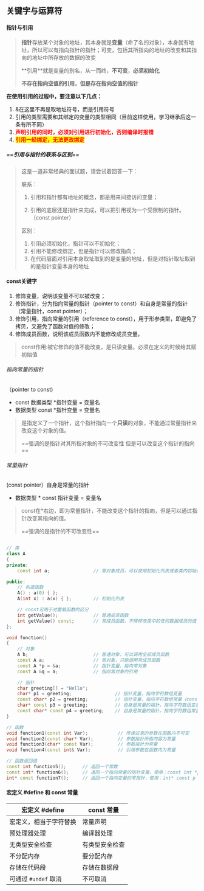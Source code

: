 ## **关键字与运算符**

#### **指针与引用**

> **指针**存放某个对象的地址，其本⾝就是**变量**（命了名的对象），本⾝就有地址，所以可以有指向指针的指针；可变，包括其所指向的地址的改变和其指向的地址中所存放的数据的改变 
>
> **引⽤**就是变量的别名，从⼀⽽终，**不可变**，**必须初始化** 
>
> **不存在指向空值的引⽤，但是存在指向空值的指针**

**在使用引用的过程中，要注意以下几点：**

1. &在这里不再是取地址符号，而是引用符号
2. 引用的类型需要和其绑定的变量的类型相同（目前这样使用，学习继承后这一条有所不同）
3. <font color=red>**声明引用的同时，必须对引用进行初始化，否则编译时报错**</font>
4. <span style=color:red;background:yellow>**引用一经绑定，无法更改绑定**</span>

##### ==**引用与指针的联系与区别**==

> 这是一道非常经典的面试题，请尝试着回答一下：
>
> 联系：
>
> 1. 引用和指针都有地址的概念，都是用来间接访问变量；
>
> 2. 引用的底层还是指针来完成，可以把引用视为一个受限制的指针。（const pointer）
>
> 区别：
>
> 1. 引用必须初始化，指针可以不初始化；
> 2. 引用不能修改绑定，但是指针可以修改指向；
> 3. 在代码层面对引用本身取址取到的是变量的地址，但是对指针取址取到的是指针变量本身的地址

#### const关键字

1. 修饰变量，说明该变量不可以被改变；
2. 修饰指针，分为指向常量的指针（pointer to const）和自身是常量的指针（常量指针，const pointer）；
3. 修饰引用，指向常量的引用（reference to const），用于形参类型，即避免了拷贝，又避免了函数对值的修改；
4. 修饰成员函数，说明该成员函数内不能修改成员变量。

> const作用:被它修饰的值不能改变，是只读变量。必须在定义的时候给其赋初始值

###### 指向常量的指针

（pointer to const)

- const 数据类型 *指针变量 = 变量名
- 数据类型 const *指针变量 = 变量名

> 是指定义了⼀个指针，这个指针指向⼀个**只读**的对象，不能通过常量指针来改变这个对象的值。
>
> ==强调的是指针对其所指对象的不可改变性 但是可以改变这个指针的指向==

###### 常量指针

(const pointer）自身是常量的指针

- 数据类型 * const 指针变量 = 变量名

> const在*右边，即为常量指针，不能改变这个指针的指向，但是可以通过指针改变其指向的值。
>
> ==强调的是指针的不可改变性==

```C++

// 类
class A
{
private:
    const int a;                // 常对象成员，可以使用初始化列表或者类内初始化

public:
    // 构造函数
    A() : a(0) { };
    A(int x) : a(x) { };        // 初始化列表

    // const可用于对重载函数的区分
    int getValue();             // 普通成员函数
    int getValue() const;       // 常成员函数，不得修改类中的任何数据成员的值
};

void function()
{
    // 对象
    A b;                        // 普通对象，可以调用全部成员函数
    const A a;                  // 常对象，只能调用常成员函数
    const A *p = &a;            // 指针变量，指向常对象
    const A &q = a;             // 指向常对象的引用

    // 指针
    char greeting[] = "Hello";
    char* p1 = greeting;                // 指针变量，指向字符数组变量
    const char* p2 = greeting;          // 指针变量，指向字符数组常量（const 后面是 char，说明指向的字符（char）不可改变）
    char* const p3 = greeting;          // 自身是常量的指针，指向字符数组变量（const 后面是 p3，说明 p3 指针自身不可改变）
    const char* const p4 = greeting;    // 自身是常量的指针，指向字符数组常量
}

// 函数
void function1(const int Var);           // 传递过来的参数在函数内不可变
void function2(const char* Var);         // 参数指针所指内容为常量
void function3(char* const Var);         // 参数指针为常量
void function4(const int& Var);          // 引用参数在函数内为常量

// 函数返回值
const int function5();      // 返回一个常数
const int* function6();     // 返回一个指向常量的指针变量，使用：const int *p = function6();
int* const function7();     // 返回一个指向变量的常指针，使用：int* const p = function7();

```

#### 宏定义 #define 和 const 常量

| 宏定义 #define         | const 常量     |
| ---------------------- | -------------- |
| 宏定义，相当于字符替换 | 常量声明       |
| 预处理器处理           | 编译器处理     |
| 无类型安全检查         | 有类型安全检查 |
| 不分配内存             | 要分配内存     |
| 存储在代码段           | 存储在数据段   |
| 可通过 `#undef` 取消   | 不可取消       |